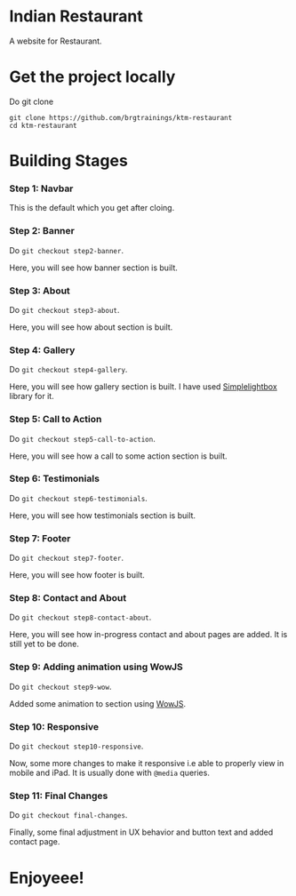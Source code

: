 # Indian Restaurant

A website for Restaurant.

# Get the project locally

Do git clone

```
git clone https://github.com/brgtrainings/ktm-restaurant
cd ktm-restaurant
```

# Building Stages

### Step 1: Navbar

This is the default which you get after cloing.

### Step 2: Banner

Do `git checkout step2-banner`.

Here, you will see how banner section is built.

### Step 3: About

Do `git checkout step3-about`.

Here, you will see how about section is built.

### Step 4: Gallery

Do `git checkout step4-gallery`.

Here, you will see how gallery section is built. I have used [Simplelightbox](https://simplelightbox.com/) library for it.

### Step 5: Call to Action

Do `git checkout step5-call-to-action`.

Here, you will see how a call to some action section is built.

### Step 6: Testimonials

Do `git checkout step6-testimonials`.

Here, you will see how testimonials section is built.

### Step 7: Footer

Do `git checkout step7-footer`.

Here, you will see how footer is built.

### Step 8: Contact and About

Do `git checkout step8-contact-about`.

Here, you will see how in-progress contact and about pages are added. It is still yet to be done.

### Step 9: Adding animation using WowJS

Do `git checkout step9-wow`.

Added some animation to section using [WowJS](https://wowjs.uk/).

### Step 10: Responsive

Do `git checkout step10-responsive`.

Now, some more changes to make it responsive i.e able to properly view in mobile and iPad.
It is usually done with `@media` queries.

### Step 11: Final Changes

Do `git checkout final-changes`.

Finally, some final adjustment in UX behavior and button text and added contact page.

# Enjoyeee!
